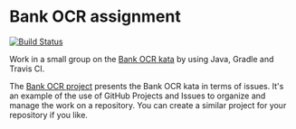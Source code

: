 # Bank OCR assignment

[![Build Status](https://travis-ci.com/dcampagna-VM/Bank-OCR-assignment.svg?branch=master)](https://travis-ci.com/dcampagna-VM/Bank-OCR-assignment)

Work in a small group on the [Bank OCR kata](http://codingdojo.org/kata/BankOCR/) by using Java, Gradle and Travis CI.

The [Bank OCR project](https://github.com/dario-campagna/bank-ocr-assignment/projects/1) presents the Bank OCR kata in terms of issues. It's an example of the use of GitHub Projects and Issues to organize and manage the work on a repository. You can create a similar project for your repository if you like.
